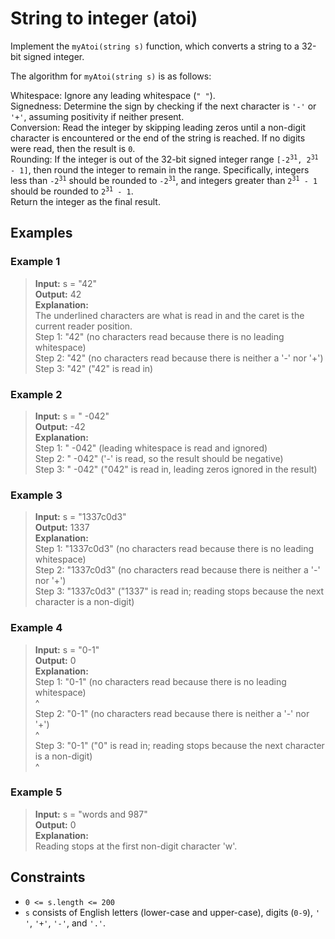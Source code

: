 # String to integer (atoi)

Implement the `myAtoi(string s)` function, which converts a string to a 32-bit signed integer.

The algorithm for `myAtoi(string s)` is as follows:

Whitespace: Ignore any leading whitespace (`" "`).  
Signedness: Determine the sign by checking if the next character is `'-'` or `'+'`, assuming positivity if neither present.  
Conversion: Read the integer by skipping leading zeros until a non-digit character is encountered or the end of the string is reached. If no digits were read, then the result is `0`.  
Rounding: If the integer is out of the 32-bit signed integer range <code>[-2<sup>31</sup>, 2<sup>31</sup> - 1]</code>, then round the integer to remain in the range.   Specifically, integers less than <code>-2<sup>31</sup></code> should be rounded to <code>-2<sup>31</sup></code>, and integers greater than <code>2<sup>31</sup> - 1</code> should be rounded to <code>2<sup>31</sup> - 1</code>.  
Return the integer as the final result.

## Examples
### Example 1
> **Input:** s = "42"  
> **Output:** 42  
> **Explanation:**  
> The underlined characters are what is read in and the caret is the current reader position.  
> Step 1: "42" (no characters read because there is no leading whitespace)  
> Step 2: "42" (no characters read because there is neither a '-' nor '+')  
> Step 3: "42" ("42" is read in)  

### Example 2
> **Input:** s = " -042"  
> **Output:** -42  
> **Explanation:**  
> Step 1: "   -042" (leading whitespace is read and ignored)  
> Step 2: "   -042" ('-' is read, so the result should be negative)  
> Step 3: "   -042" ("042" is read in, leading zeros ignored in the result)  

### Example 3
> **Input:** s = "1337c0d3"  
> **Output:** 1337  
> **Explanation:**  
> Step 1: "1337c0d3" (no characters read because there is no leading whitespace)  
> Step 2: "1337c0d3" (no characters read because there is neither a '-' nor '+')  
> Step 3: "1337c0d3" ("1337" is read in; reading stops because the next character is a non-digit)  

### Example 4
> **Input:** s = "0-1"  
> **Output:** 0  
> **Explanation:**  
> Step 1: "0-1" (no characters read because there is no leading whitespace)  
>          ^  
> Step 2: "0-1" (no characters read because there is neither a '-' nor '+')  
>          ^  
> Step 3: "0-1" ("0" is read in; reading stops because the next character is a non-digit)  
>           ^  

### Example 5  
> **Input:** s = "words and 987"  
> **Output:** 0  
> **Explanation:**  
> Reading stops at the first non-digit character 'w'.

## Constraints

- `0 <= s.length <= 200`
- `s` consists of English letters (lower-case and upper-case), digits (`0-9`), `' '`, `'+'`, `'-'`, and `'.'`.